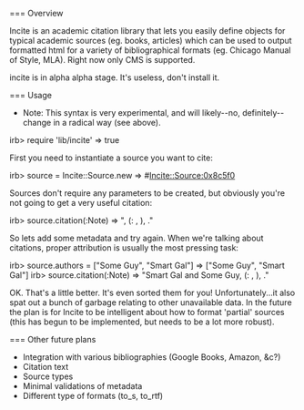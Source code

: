 === Overview

Incite is an academic citation library that lets you easily define objects for typical academic sources (eg. books, articles) which can be used to output formatted html for a variety of bibliographical formats (eg. Chicago Manual of Style, MLA).  Right now only CMS is supported.

incite is in alpha alpha stage.  It's useless, don't install it.

=== Usage

* Note: This syntax is very experimental, and will likely--no, definitely--change in a radical way (see above).

irb> require 'lib/incite'
=> true

First you need to instantiate a source you want to cite:

irb> source = Incite::Source.new
=> #<Incite::Source:0x8c5f0>

Sources don't require any parameters to be created, but obviously you're not going to get a very useful citation:

irb> source.citation(:Note)
=> ", <em></em> (: , ), ."

So lets add some metadata and try again. When we're talking about citations, proper attribution is usually the most pressing task:

irb> source.authors = ["Some Guy", "Smart Gal"]
=> ["Some Guy", "Smart Gal"]
irb> source.citation(:Note)
=> "Smart Gal and Some Guy, <em></em> (: , ), ."

OK.  That's a little better.  It's even sorted them for you!  Unfortunately...it also spat out a bunch of garbage relating to other unavailable data.  In the future the plan is for Incite to be intelligent about how to format 'partial' sources (this has begun to be implemented, but needs to be a lot more robust).

=== Other future plans

* Integration with various bibliographies (Google Books, Amazon, &c?)
* Citation text
* Source types
* Minimal validations of metadata
* Different type of formats (to_s, to_rtf)
